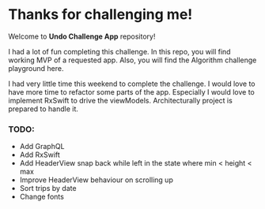# Thanks for challenging me!
Welcome to **Undo Challenge App** repository!

I had a lot of fun completing this challenge. In this repo, you will find working MVP of a requested app.
Also, you will find the Algorithm challenge playground here. 

I had very little time this weekend to complete the challenge. I would love to have more time to refactor some parts of the app.
Especially I would love to implement RxSwift to drive the viewModels. Architecturally project is prepared to handle it.

### TODO:
- Add GraphQL
- Add RxSwift
- Add HeaderView snap back while left in the state where min < height < max
- Improve HeaderView behaviour on scrolling up
- Sort trips by date
- Change fonts
